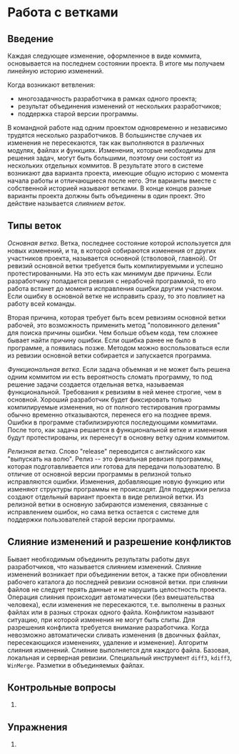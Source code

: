 # Работа с ветками


## Введение

<!-- Про ветку и историю изменений -->

Каждая следующее изменение, оформленное в виде коммита, основывается на последнем состоянии проекта.
В итоге мы получаем линейную историю изменений.

Когда возникают ветвления:
* многозадачность разработчика в рамках одного проекта;
* результат объединения изменений от нескольких разработчиков;
* поддержка старой версии программы.

В командной работе над одним проектом одновременно и независимо трудятся несколько разработчиков.
В большинстве случаев их изменения не пересекаются, так как выполняются в различных модулях, файлах и функциях.
Изменения, которые необходимы для решения задач, могут быть большими, поэтому они состоят из нескольких отдельных коммитов.
В результате этого в системе возникают два варианта проекта, имеющие общую историю с момента начала работы и отличающиеся после него.
Эти варианты вместе с собственной историей называют ветками.
В конце концов разные варианты проекта должны быть объединены в один проект.
Это действие называется *слиянием веток*.


## Типы веток

*Основная ветка*.
Ветка, последнее состояние которой используется для новых изменений, и та, в которой собираются изменения от других участников проекта, называется основной (стволовой, главной).
От ревизий основной ветки требуется быть компилируемыми и успешно протестированными.
На это есть как минимум две причины.
Если разработчику попадается ревизия с нерабочей программой, то его работа встанет до момента исправления ошибки другим участником.
Если ошибку в основной ветке не исправить сразу, то это повлияет на работу всей команды.

Вторая причина, которая требует быть всем ревизиям основной ветки рабочей, это возможность применить метод "половинного деления" для поиска причины ошибки.
Чем больше объем кода, тем сложнее бывает найти причину ошибки.
Если ошибка ранее не было в программе, а появилась позже.
Методом можно воспользоваться если из ревизии основной ветки собирается и запускается программа.

*Функциональная ветка*.
Если задача объемная и не может быть решена одним коммитом ии есть вероятность сломать программу, то под решение задачи создается отдельная ветка, называемая функциональной.
Требования к ревизиям в ней менее строгие, чем в основной.
Хороший разработчик будет фиксировать только компилируемые изменения, но от полного тестирования программы обычно временно отказываются, перенеся его на позднее время.
Ошибки в программе стабилизируются последующими коммитами.
После того, как задача решается в функциональной ветке и изменения будут протестированы, их перенесут в основну ветку одним коммитом.

*Релизная ветка*.
Слово "release" переводится с английского как "выпускать на волю".
Релиз -- это финальная ревизия программы, которая подготавливается или готова для передачи пользователю.
В отличие от основной версии программы в релизной только исправляются ошибки.
Изменения, добавляющие новую функцию или изменяют структуры программы не происходят.
Для поддержки релиза создают отдельный вариант проекта в виде релизной ветки.
Из релизной ветки в основную забираются изменения, связанные с исправлением ошибок, но сама ветка остается с системе для поддержки пользователей старой версии программы.

## Слияние изменений и разрешение конфликтов

Бывает необходимым объединить результаты работы двух разработчиков, что называется слиянием изменений.
Слияние изменений возникает при объединении веток, а также при обновлении рабочего каталога до последней ревизии основной ветки.
при слиянии файлов не следует терять данные и не нарушить целостность проекта.
Операция слияния происходит автоматически (без вмешательства человека), если изменения не пересекаются, т.е. выполнены в разных файлах или в разных строках одного файла.
Конфликтом называют ситуацию, при которой изменения не могут быть слиты.
Для разрешения конфликта требуется внимание разработчика.
Когда невозможно автоматически сливать изменения (в двоичных файлах, пересекающихся изменениях, удаление и изменение).
Алгоритм слияния изменений.
Слияние выполняется для каждого файла.
Базовая, локальная и серверная ревизии.
Специальный инструмент `diff3`, `kdiff3`, `WinMerge`.
Разметки в объединяемых файлах.


## Контрольные вопросы

1.


## Упражнения

1.

